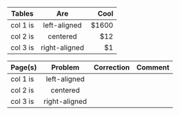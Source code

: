 
| Tables   |      Are      |  Cool |
|----------|:-------------:|------:|
| col 1 is |  left-aligned | $1600 |
| col 2 is |    centered   |   $12 |
| col 3 is | right-aligned |    $1 |



| Page(s)   |      Problem      |  Correction | Comment  |
|----------|:-------------:|------:|------:|
| col 1 is |  left-aligned |  |    |
| col 2 is |    centered   |  |   |
| col 3 is | right-aligned |  | |
